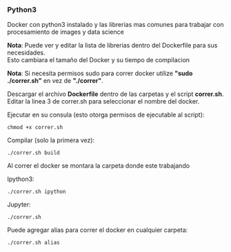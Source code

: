 
### Python3
Docker con python3 instalado y las librerias mas comunes para trabajar con procesamiento de images y data science  


**Nota**: Puede ver y editar la lista de librerias dentro del Dockerfile para sus necesidades.  
          Esto cambiara el tamaño del Docker y su tiempo de compilacion  

**Nota**: Si necesita permisos sudo para correr docker utilize **"sudo ./correr.sh"** en vez de **"./correr"**.  


Descargar el archivo **Dockerfile** dentro de las carpetas y el script **correr.sh**.  
Editar la linea 3 de correr.sh para seleccionar el nombre del docker.  

Ejecutar en su consula (esto otorga permisos de ejecutable al script):  
```
chmod +x correr.sh
```

Compilar (solo la primera vez):  
```
./correr.sh build
```

Al correr el docker se montara la carpeta donde este trabajando  

Ipython3:  
```
./correr.sh ipython
```

Jupyter:  
```
./correr.sh
```


Puede agregar alias para correr el docker en cualquier carpeta:  
```
./correr.sh alias
```
